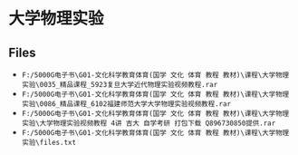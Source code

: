# 大学物理实验

## Files

- `F:/5000G电子书\G01-文化科学教育体育(国学 文化 体育 教程 教材)\课程\大学物理实验\0035_精品课程_5923复旦大学近代物理实验视频教程.rar`
- `F:/5000G电子书\G01-文化科学教育体育(国学 文化 体育 教程 教材)\课程\大学物理实验\0086_精品课程_6102福建师范大学大学物理实验视频教程.rar`
- `F:/5000G电子书\G01-文化科学教育体育(国学 文化 体育 教程 教材)\课程\大学物理实验\大学物理实验视频教程 4讲 吉大 自学考研 打包下载 Q896730850提供.rar`
- `F:/5000G电子书\G01-文化科学教育体育(国学 文化 体育 教程 教材)\课程\大学物理实验\files.txt`

